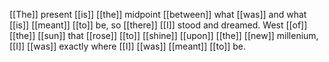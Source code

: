 [[The]] present [[is]] [[the]] midpoint [[between]] what [[was]] and what [[is]] [[meant]] [[to]] be, so [[there]] [[I]] stood and dreamed. West [[of]] [[the]] [[sun]] that [[rose]] [[to]] [[shine]] [[upon]] [[the]] [[new]] millenium, [[I]] [[was]] exactly where [[I]] [[was]] [[meant]] [[to]] be.
